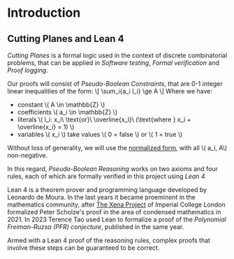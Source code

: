 Introduction
============

Cutting Planes and Lean 4
-----------------------------

*Cutting Planes* is a formal logic used in the context of discrete combinatorial problems, that can be applied in _Software testing_, _Formal verification_ and _Proof logging_.

Our proofs will consist of _Pseudo-Boolean Constraints_, that are 0-1 integer linear inequalities of the form:
\\[ \sum_i{a_i l_i} \ge A \\]
Where we have:
- constant \\( A \in \mathbb{Z} \\)
- coefficients \\( a_i \in \mathbb{Z} \\)
- literals \\( l_i: x_i\ \text{or}\ \overline{x_i}\ (\text{where } x_i + \overline{x_i} = 1) \\)
- variables \\( x_i \\) take values \\( 0 = false \\) or \\( 1 = true \\)

Without loss of generality, we will use the [normalized form](Bar95), with all \\( a_i, A\\) non-negative.

In this regard, _Pseudo-Boolean Reasoning_ works on two axioms and four rules, each of which are formally verified in this project using _Lean 4_

Lean 4 is a theorem prover and programming language developed by Leonardo de Moura. In the last years it became proeminent in the mathematics community, after [The Xena Project](https://www.ma.imperial.ac.uk/~buzzard/xena/) of Imperial College London formalized Peter Scholze's proof in the area of condensed mathematics in 2021. In 2023 Terence Tao used Lean to formalize a proof of the _Polynomial Freiman-Ruzsa (PFR) conjecture_, published in the same year.

Armed with a Lean 4 proof of the reasoning rules, complex proofs that involve these steps can be guaranteed to be correct.
